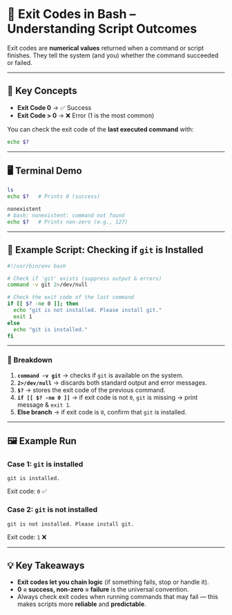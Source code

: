 # 🏁 Exit Codes in Bash – Understanding Script Outcomes

Exit codes are **numerical values** returned when a command or script finishes.
They tell the system (and you) whether the command succeeded or failed.

---

## 🧠 Key Concepts

* **Exit Code 0** → ✅ Success
* **Exit Code > 0** → ❌ Error (1 is the most common)

You can check the exit code of the **last executed command** with:

```bash
echo $?
```

---

## 🖥️ Terminal Demo

```bash
ls
echo $?   # Prints 0 (success)

nonexistent
# bash: nonexistent: command not found
echo $?   # Prints non-zero (e.g., 127)
```

---

## 📝 Example Script: Checking if `git` is Installed

```bash
#!/usr/bin/env bash

# Check if 'git' exists (suppress output & errors)
command -v git 2>/dev/null 

# Check the exit code of the last command
if [[ $? -ne 0 ]]; then
  echo "git is not installed. Please install git."
  exit 1
else
  echo "git is installed."
fi
```

---

### 🔎 Breakdown

1. **`command -v git`** → checks if `git` is available on the system.
2. **`2>/dev/null`** → discards both standard output and error messages.
3. **`$?`** → stores the exit code of the previous command.
4. **`if [[ $? -ne 0 ]]`** → if exit code is not `0`, `git` is missing → print message & `exit 1`.
5. **Else branch** → if exit code is `0`, confirm that `git` is installed.

---

## 🖼 Example Run

### Case 1: `git` is installed

```
git is installed.
```

Exit code: `0` ✅

### Case 2: `git` is not installed

```
git is not installed. Please install git.
```

Exit code: `1` ❌

---

## 💡 Key Takeaways

* **Exit codes let you chain logic** (if something fails, stop or handle it).
* **0 = success, non-zero = failure** is the universal convention.
* Always check exit codes when running commands that may fail — this makes scripts more **reliable** and **predictable**.

